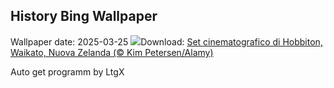 ## History Bing Wallpaper
Wallpaper date: 2025-03-25
![](https://www.bing.com/th?id=OHR.HobbitHole_IT-IT4670453023_UHD.jpg&w=1000)Download: [Set cinematografico di Hobbiton, Waikato, Nuova Zelanda (© Kim Petersen/Alamy)](https://www.bing.com/th?id=OHR.HobbitHole_IT-IT4670453023_UHD.jpg)

Auto get programm by LtgX
